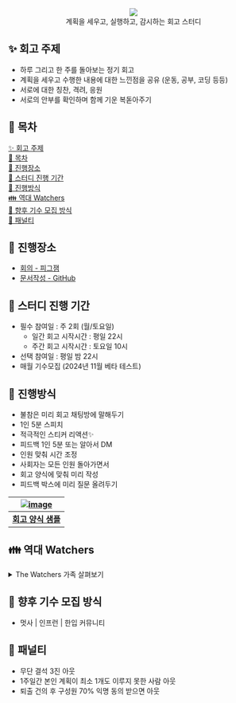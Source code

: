 <div align="center">
  <img src="https://capsule-render.vercel.app/api?type=waving&color=auto&width=100%&height=150&section=header&text=The%20Watch%20Study&fontSize=42" >
</div>
<div align="center">계획을 세우고, 실행하고, 감시하는 회고 스터디</div>

## ✨ 회고 주제

- 하루 그리고 한 주를 돌아보는 정기 회고
- 계획을 세우고 수행한 내용에 대한 느낀점을 공유 (운동, 공부, 코딩 등등)
- 서로에 대한 칭찬, 격려, 응원
- 서로의 안부를 확인하며 함께 기운 복돋아주기

## 📝 목차

[✨ 회고 주제](#-회고-주제) <br>
[📝 목차](#-목차) <br>
[🚩 진행장소](#-진행장소) <br>
[🚀 스터디 진행 기간](#-스터디-진행-기간) <br>
[🎉 진행방식](#-진행방식) <br>
[👪 역대 Watchers](#-역대-watchers) <br>
[💚 향후 기수 모집 방식](#-향후-기수-모집-방식) <br>
[🚨 패널티](#-패널티)

## 🚩 진행장소

- [회의 - 피그잼](https://www.figma.com/board/QxmmafHvfI8GnEqjQj1dsv/Watchers-%ED%9A%8C%EA%B3%A0%EB%B0%A9?node-id=0-1&node-type=canvas&t=vqbvkrspDyPC1jgv-0)
- [문서작성 - GitHub](https://github.com/NINI-Bros/Watch)

## 🚀 스터디 진행 기간

- 필수 참여일 : 주 2회 (월/토요일)
  - 일간 회고 시작시간 : 평일 22시
  - 주간 회고 시작시간 : 토요일 10시
- 선택 참여일 : 평일 밤 22시
- 매월 기수모집 (2024년 11월 베타 테스트)

## 🎉 진행방식

- 불참은 미리 회고 채팅방에 말해두기
- 1인 5분 스피치
- 적극적인 스티커 리액션✨
- 피드백 1인 5분 또는 알아서 DM
- 인원 맞춰 시간 조정
- 사회자는 모든 인원 돌아가면서
- 회고 양식에 맞춰 미리 작성
- 피드백 박스에 미리 질문 올려두기

<a href="https://github.com/The-Front-Watchers/WATCH_Retrospect/blob/main/Templete/templete.md">

| ![image](https://github.com/user-attachments/assets/78346392-0fa3-459b-8680-2d79b7a9cbb2) |
| :---------------------------------------------------------------------------------------: |
|                                    **회고 양식 샘플**                                     |

</a>

## 👪 역대 Watchers

<details><summary>The Watchers 가족 살펴보기</summary>

|    월     |                                                                         운영진                                                                         |                                                                      운영진                                                                      |                                                                        회고원                                                                         |                                                                        회고원                                                                         |                                                                      회고원                                                                       | 회고원                                                                                                                                            |
| :-------: | :----------------------------------------------------------------------------------------------------------------------------------------------------: | :----------------------------------------------------------------------------------------------------------------------------------------------: | :---------------------------------------------------------------------------------------------------------------------------------------------------: | :---------------------------------------------------------------------------------------------------------------------------------------------------: | :-----------------------------------------------------------------------------------------------------------------------------------------------: | ------------------------------------------------------------------------------------------------------------------------------------------------- |
| 24년 11월 | <a href='https://github.com/redcontroller'><img width='150' src='https://github.com/user-attachments/assets/bc79a85b-3fe7-487f-9f2e-a4e99d88e2ee'></a> | <a href='https://github.com/ryungom'><img width='150' src='https://github.com/user-attachments/assets/49fb5b54-1fdb-43f3-8244-c37c1cfb4252'></a> | <a href='https://github.com/hardy-is-cat'><img width='150' src='https://github.com/user-attachments/assets/4dcad87f-f29a-440e-a432-676ffcb5b226'></a> |   <a href='https://github.com/merrybmc'><img width='150' src='https://github.com/user-attachments/assets/dda4b7bf-ef3d-4c2c-984b-f9827e7679dc'></a>   | <a href='https://github.com/zldnlto'><img width='150' src='https://github.com/user-attachments/assets/ae9049d3-94e5-406e-af53-99072af90301'></a>  |
| 24년 12월 | <a href='https://github.com/redcontroller'><img width='150' src='https://github.com/user-attachments/assets/bc79a85b-3fe7-487f-9f2e-a4e99d88e2ee'></a> | <a href='https://github.com/ryungom'><img width='150' src='https://github.com/user-attachments/assets/49fb5b54-1fdb-43f3-8244-c37c1cfb4252'></a> | <a href='https://github.com/hardy-is-cat'><img width='150' src='https://github.com/user-attachments/assets/4dcad87f-f29a-440e-a432-676ffcb5b226'></a> | <a href='https://github.com/LeemJungHoon'><img width='150' src='https://github.com/user-attachments/assets/11fce973-e85e-4cce-be1c-817773f91c47'></a> | <a href='https://github.com/heegenie'><img width='150' src='https://github.com/user-attachments/assets/8e885389-079c-40fb-a965-93d70256982e'></a> |
| 25년 01월 | <a href='https://github.com/redcontroller'><img width='150' src='https://github.com/user-attachments/assets/bc79a85b-3fe7-487f-9f2e-a4e99d88e2ee'></a> | <a href='https://github.com/ryungom'><img width='150' src='https://github.com/user-attachments/assets/49fb5b54-1fdb-43f3-8244-c37c1cfb4252'></a> | <a href='https://github.com/hardy-is-cat'><img width='150' src='https://github.com/user-attachments/assets/4dcad87f-f29a-440e-a432-676ffcb5b226'></a> | <a href='https://github.com/LeemJungHoon'><img width='150' src='https://github.com/user-attachments/assets/11fce973-e85e-4cce-be1c-817773f91c47'></a> | <a href='https://github.com/heegenie'><img width='150' src='https://github.com/user-attachments/assets/8e885389-079c-40fb-a965-93d70256982e'></a> | <a href='https://github.com/yyejin00'><img width='150' src='https://github.com/user-attachments/assets/90c99189-1301-4989-a7be-6ce54cdd2c25'></a> |

</details>

## 💚 향후 기수 모집 방식

- 멋사 | 인프런 | 한입 커뮤니티

## 🚨 패널티

- 무단 결석 3진 아웃
- 1주일간 본인 계획이 최소 1개도 이루지 못한 사람 아웃
- 퇴출 건의 후 구성원 70% 익명 동의 받으면 아웃
